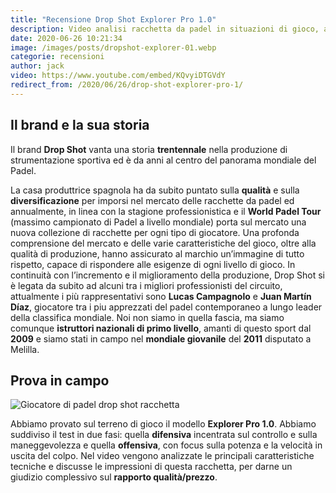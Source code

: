 ```yaml
---
title: "Recensione Drop Shot Explorer Pro 1.0"
description: Video analisi racchetta da padel in situazioni di gioco, attacco e difesa, rapporto/qualità prezzo e considerazioni finali
date: 2020-06-26 10:21:34
image: /images/posts/dropshot-explorer-01.webp
categorie: recensioni
author: jack
video: https://www.youtube.com/embed/KQvyiDTGVdY
redirect_from: /2020/06/26/drop-shot-explorer-pro-1/
---
```


## Il brand e la sua storia

Il brand **Drop Shot** vanta una storia **trentennale** nella produzione di strumentazione sportiva ed è da anni al centro del panorama mondiale del Padel.  

La casa produttrice spagnola ha da subito puntato sulla **qualità** e sulla **diversificazione** per imporsi nel mercato delle racchette da padel ed annualmente, in linea con la stagione professionistica e il
**World Padel Tour** (massimo campionato di Padel a livello mondiale) porta sul mercato una nuova collezione di racchette per ogni tipo di giocatore. Una profonda comprensione del mercato e delle varie caratteristiche del gioco, oltre alla qualità di produzione, hanno assicurato al marchio un’immagine di tutto rispetto, capace di rispondere alle esigenze di ogni livello di gioco. In continuità con l’incremento e il miglioramento della produzione, Drop Shot si è legata da subito ad alcuni tra i migliori professionisti del circuito, attualmente i più rappresentativi sono **Lucas Campagnolo** e **Juan Martín Díaz**, giocatore tra i piu apprezzati del padel contemporaneo a lungo leader della classifica mondiale. Noi non siamo in quella fascia, ma siamo comunque **istruttori nazionali di primo livello**, amanti di questo sport dal **2009** e siamo stati in campo nel **mondiale giovanile** del **2011** disputato a Melilla.

## Prova in campo

![Giocatore di padel drop shot racchetta](/images/posts/dropshot-explorer-02.webp)

Abbiamo provato sul terreno di gioco il modello **Explorer Pro 1.0**. Abbiamo suddiviso il test in due fasi: quella **difensiva** incentrata sul controllo e sulla maneggevolezza e quella **offensiva**, con focus sulla potenza e la velocità in uscita del colpo. Nel video vengono analizzate le principali caratteristiche tecniche e discusse le impressioni di questa racchetta, per darne un giudizio complessivo sul **rapporto qualità/prezzo**. 

